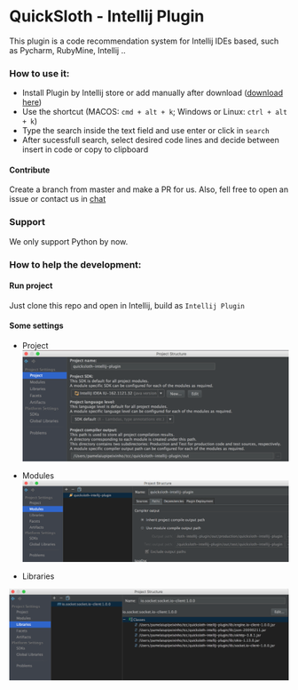 QuickSloth - Intellij Plugin
===

This plugin is a code recommendation system for Intellij IDEs based, such as Pycharm, RubyMine, Intellij ..

### How to use it:

- Install Plugin by Intellij store or add manually after download 
    ([download here](https://github.com/quicksloth/quicksloth-intellij-plugin/blob/master/plugin/quicksloth-intellij-plugin.zip))
- Use the shortcut (MACOS: `cmd + alt + k`; Windows or Linux: `ctrl + alt + k`)
- Type the search inside the text field and use enter or click in `search`
- After sucessfull search, select desired code lines and decide between insert in code or copy to clipboard

#### Contribute
Create a branch from master and make a PR for us. Also, fell free to open an issue or contact us in
[chat](https://gitter.im/quicksloth/QuickSlothPlugin?utm_source=share-link&utm_medium=link&utm_campaign=share-link
)

### Support
We only support Python by now.


### How to help the development:

#### Run project
Just clone this repo and open in Intellij, build as `Intellij Plugin`

#### Some settings

- Project
![Settings Project](https://github.com/quicksloth/quicksloth-intellij-plugin/blob/master/plugin/Settings/project.png)

- Modules
![Settings Modules](https://github.com/quicksloth/quicksloth-intellij-plugin/blob/master/plugin/Settings/modules.png)

- Libraries

![Settings Libs](https://github.com/quicksloth/quicksloth-intellij-plugin/blob/master/plugin/Settings/libs.png)


